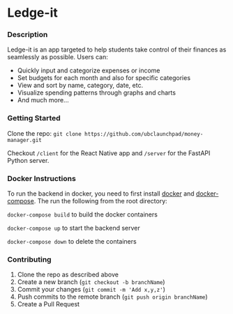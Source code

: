 # Ledge-it

### Description

Ledge-it is an app targeted to help students take control of their finances as seamlessly as possible. Users can:
- Quickly input and categorize expenses or income
- Set budgets for each month and also for specific categories
- View and sort by name, category, date, etc.
- Visualize spending patterns through graphs and charts
- And much more...


### Getting Started

Clone the repo: `git clone https://github.com/ubclaunchpad/money-manager.git`

Checkout `/client` for the React Native app
and `/server` for the FastAPI Python server.

### Docker Instructions

To run the backend in docker, you need to first install [docker](https://docs.docker.com/get-docker/) and 
[docker-compose](https://docs.docker.com/compose/install/). The run the following from the root directory:

`docker-compose build` to build the docker containers

`docker-compose up` to start the backend server

`docker-compose down` to delete the containers

### Contributing

1. Clone the repo as described above
2. Create a new branch (`git checkout -b branchName`)
3. Commit your changes (`git commit -m 'Add x,y,z'`)
4. Push commits to the remote branch (`git push origin branchName`)
5. Create a Pull Request
